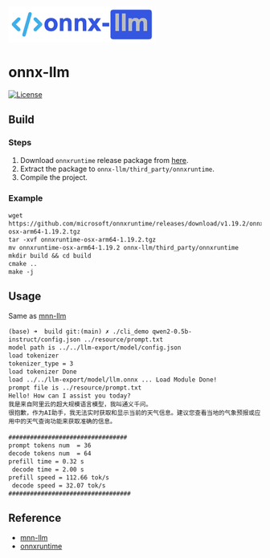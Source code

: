 ![onnx-llm](resource/logo.png)

# onnx-llm
[![License](https://img.shields.io/github/license/wangzhaode/onnx-llm)](LICENSE.txt)

## Build

### Steps

1. Download `onnxruntime` release package from [here](https://github.com/microsoft/onnxruntime/releases).
2. Extract the package to `onnx-llm/third_party/onnxruntime`.
3. Compile the project.

### Example
```base
wget https://github.com/microsoft/onnxruntime/releases/download/v1.19.2/onnxruntime-osx-arm64-1.19.2.tgz
tar -xvf onnxruntime-osx-arm64-1.19.2.tgz
mv onnxruntime-osx-arm64-1.19.2 onnx-llm/third_party/onnxruntime
mkdir build && cd build
cmake ..
make -j
```

## Usage

Same as [mnn-llm](https://github.com/wangzhaode/mnn-llm)

```base
(base) ➜  build git:(main) ✗ ./cli_demo qwen2-0.5b-instruct/config.json ../resource/prompt.txt
model path is ../../llm-export/model/config.json
load tokenizer
tokenizer_type = 3
load tokenizer Done
load ../../llm-export/model/llm.onnx ... Load Module Done!
prompt file is ../resource/prompt.txt
Hello! How can I assist you today?
我是来自阿里云的超大规模语言模型，我叫通义千问。
很抱歉，作为AI助手，我无法实时获取和显示当前的天气信息。建议您查看当地的气象预报或应用中的天气查询功能来获取准确的信息。

#################################
prompt tokens num  = 36
decode tokens num  = 64
prefill time = 0.32 s
 decode time = 2.00 s
prefill speed = 112.66 tok/s
 decode speed = 32.07 tok/s
##################################
```

## Reference
- [mnn-llm](https://github.com/wangzhaode/mnn-llm)
- [onnxruntime](https://github.com/microsoft/onnxruntime)
